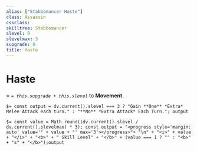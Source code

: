 ```yaml
---
alias: ["Stabbomancer Haste"]
class: Assassin
cssclass: 
skilltree: Stabbomancer
slevel: 0
slevelmax: 3
supgrade: 0
title: Haste
---
```


# Haste
**+** *`= this.supgrade + this.slevel`* to **Movement.**

`$= const output = dv.current().slevel === 3 ? "Gain **One** *Extra* Melee Attack each turn." : "**No** *Extra Attack* Each Turn."; output`

`$= const value = Math.round((dv.current().slevel / dv.current().slevelmax) * 3); const output = "<progress style='margin: auto' value='" + value + "' max='3'></progress>"+ "\n" + "<i>" + value + "</i>" + "<b>" + " Skill Level" + "</b>" + (value === 1 ? "" : "<b>" + "s" + "</b>");output`
